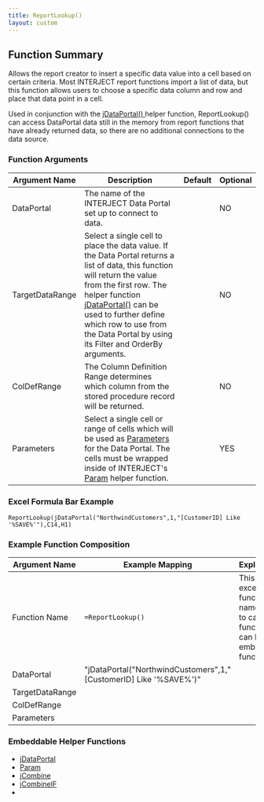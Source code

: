 ```yaml
---
title: ReportLookup()
layout: custom
---
```



##  Function Summary 

Allows the report creator to insert a specific data value into a cell based on certain criteria. Most INTERJECT report functions import a list of data, but this function allows users to choose a specific data column and row and place that data point in a cell. 

Used in conjunction with the [ jDataPortal() ](/wIndex/jDataPortal_61702544.html) helper function, ReportLookup() can access DataPortal data still in the memory from report functions that have already returned data, so there are no additional connections to the data source. 

### Function Arguments

| Argument Name   | Description                                                      | Default | Optional |
|-----------------|------------------------------------------------------------------|---------|----------|
| DataPortal      | The name of the INTERJECT Data Portal set up to connect to data. |         | NO       |
| TargetDataRange | Select a single cell to place the data value. If the Data Portal returns a list of data, this function will return the value from the first row. The helper function [jDataPortal()](/wIndex/jDataPortal_61702544.html) can be used to further define which row to use from the Data Portal by using its Filter and OrderBy arguments.                                                                 |         | NO       |
| ColDefRange     | The Column Definition Range determines which column from the stored procedure record will be returned.                                                                  |         | NO       |
| Parameters      |  Select a single cell or range of cells which will be used as [Parameters]() for the Data Portal. The cells must be wrapped inside of INTERJECT's [Param]() helper function.                                                                |         | YES      |

### Excel Formula Bar Example

```Excel
ReportLookup(jDataPortal("NorthwindCustomers",1,"[CustomerID] Like '%SAVE%'"),C14,H1)
```

### Example Function Composition

| Argument Name  | Example Mapping   | Explanation                                                                                |
|----------------|-------------------|--------------------------------------------------------------------------------------------|
| Function Name  | `=ReportLookup()` | This is the excel function name used to call the function. It can have embedded functions. |
| DataPortal     | "jDataPortal("NorthwindCustomers",1,"[CustomerID] Like '%SAVE%')"|                                                                                            |
| TargetDataRange|                   |                                                                                            |
| ColDefRange    |                   |                                                                                            |
| Parameters     |                   |                                                                                            |

### Embeddable Helper Functions

* [jDataPortal](/wIndex/jDataPortal_61702544.html)
* [Param]()
* [jCombine]()
* [jCombineIF]()
*   

